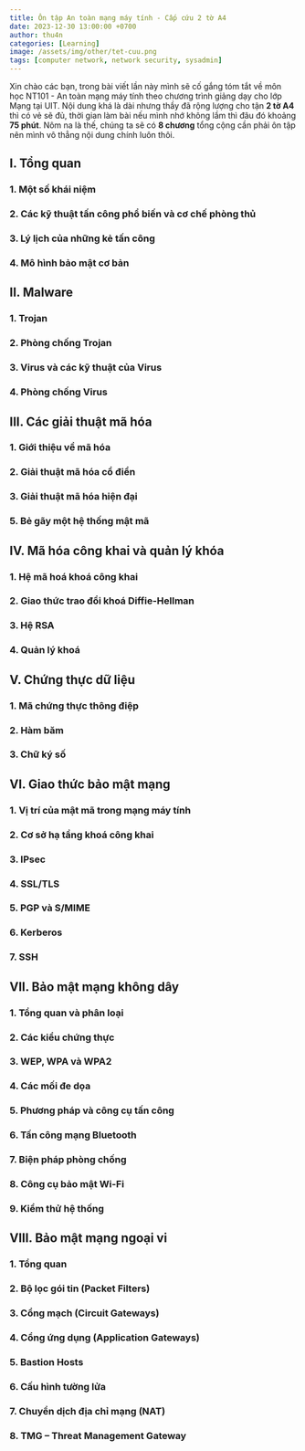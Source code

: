 ```yaml
---
title: Ôn tập An toàn mạng máy tính - Cấp cứu 2 tờ A4
date: 2023-12-30 13:00:00 +0700
author: thu4n
categories: [Learning]
image: /assets/img/other/tet-cuu.png
tags: [computer network, network security, sysadmin]
---
```


Xin chào các bạn, trong bài viết lần này mình sẽ cố gắng tóm tắt về môn học NT101 - An toàn mạng máy tính theo chương trình giảng dạy cho lớp Mạng tại UIT. Nội dung khá là dài nhưng thầy đã rộng lượng cho tận **2 tờ A4** thì có vẻ sẽ đủ, thời gian làm bài nếu mình nhớ không lầm thì đâu đó khoảng **75 phút**. Nôm na là thế, chúng ta sẽ có **8 chương** tổng cộng cần phải ôn tập nên mình vô thẳng nội dung chính luôn thôi.
## I. Tổng quan

### 1. Một số khái niệm

### 2. Các kỹ thuật tấn công phổ biến và cơ chế phòng thủ

### 3. Lý lịch của những kẻ tấn công

### 4. Mô hình bảo mật cơ bản

## II. Malware

### 1. Trojan

### 2. Phòng chống Trojan

### 3. Virus và các kỹ thuật của Virus

### 4. Phòng chống Virus

## III. Các giải thuật mã hóa

### 1. Giới thiệu về mã hóa

### 2. Giải thuật mã hóa cổ điển

### 3. Giải thuật mã hóa hiện đại

### 5. Bẻ gãy một hệ thống mật mã

## IV. Mã hóa công khai và quản lý khóa

### 1. Hệ mã hoá khoá công khai

### 2. Giao thức trao đổi khoá Diffie-Hellman

### 3. Hệ RSA

### 4. Quản lý khoá

## V. Chứng thực dữ liệu

### 1. Mã chứng thực thông điệp

### 2. Hàm băm

### 3. Chữ ký số

## VI. Giao thức bảo mật mạng

### 1. Vị trí của mật mã trong mạng máy tính

### 2. Cơ sở hạ tầng khoá công khai

### 3. IPsec

### 4. SSL/TLS

### 5. PGP và S/MIME

### 6. Kerberos

### 7. SSH

## VII. Bảo mật mạng không dây

### 1. Tổng quan và phân loại

### 2. Các kiểu chứng thực

### 3. WEP, WPA và WPA2

### 4. Các mối đe dọa

### 5. Phương pháp và công cụ tấn công

### 6. Tấn công mạng Bluetooth

### 7. Biện pháp phòng chống

### 8. Công cụ bảo mật Wi-Fi

### 9. Kiểm thử hệ thống

## VIII. Bảo mật mạng ngoại vi

### 1. Tổng quan
### 2. Bộ lọc gói tin (Packet Filters)
### 3. Cổng mạch (Circuit Gateways)
### 4. Cổng ứng dụng (Application Gateways)
### 5. Bastion Hosts
### 6. Cấu hình tường lửa
### 7. Chuyển dịch địa chỉ mạng (NAT)
### 8. TMG – Threat Management Gateway
